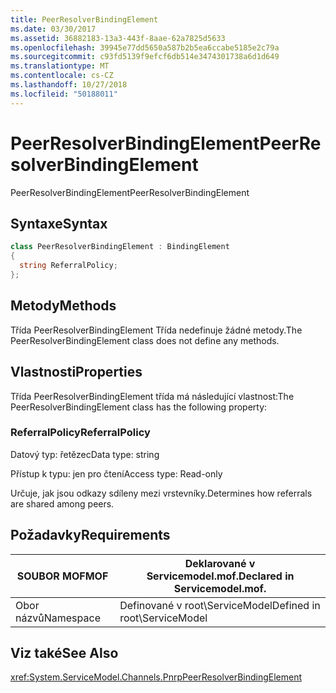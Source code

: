 ```yaml
---
title: PeerResolverBindingElement
ms.date: 03/30/2017
ms.assetid: 36882183-13a3-443f-8aae-62a7825d5633
ms.openlocfilehash: 39945e77dd5650a587b2b5ea6ccabe5185e2c79a
ms.sourcegitcommit: c93fd5139f9efcf6db514e3474301738a6d1d649
ms.translationtype: MT
ms.contentlocale: cs-CZ
ms.lasthandoff: 10/27/2018
ms.locfileid: "50188011"
---
```

# <a name="peerresolverbindingelement"></a><span data-ttu-id="35449-102">PeerResolverBindingElement</span><span class="sxs-lookup"><span data-stu-id="35449-102">PeerResolverBindingElement</span></span>
<span data-ttu-id="35449-103">PeerResolverBindingElement</span><span class="sxs-lookup"><span data-stu-id="35449-103">PeerResolverBindingElement</span></span>  
  
## <a name="syntax"></a><span data-ttu-id="35449-104">Syntaxe</span><span class="sxs-lookup"><span data-stu-id="35449-104">Syntax</span></span>  
  
```csharp
class PeerResolverBindingElement : BindingElement  
{  
  string ReferralPolicy;  
};  
```  
  
## <a name="methods"></a><span data-ttu-id="35449-105">Metody</span><span class="sxs-lookup"><span data-stu-id="35449-105">Methods</span></span>  
 <span data-ttu-id="35449-106">Třída PeerResolverBindingElement Třída nedefinuje žádné metody.</span><span class="sxs-lookup"><span data-stu-id="35449-106">The PeerResolverBindingElement class does not define any methods.</span></span>  
  
## <a name="properties"></a><span data-ttu-id="35449-107">Vlastnosti</span><span class="sxs-lookup"><span data-stu-id="35449-107">Properties</span></span>  
 <span data-ttu-id="35449-108">Třída PeerResolverBindingElement třída má následující vlastnost:</span><span class="sxs-lookup"><span data-stu-id="35449-108">The PeerResolverBindingElement class has the following property:</span></span>  
  
### <a name="referralpolicy"></a><span data-ttu-id="35449-109">ReferralPolicy</span><span class="sxs-lookup"><span data-stu-id="35449-109">ReferralPolicy</span></span>  
 <span data-ttu-id="35449-110">Datový typ: řetězec</span><span class="sxs-lookup"><span data-stu-id="35449-110">Data type: string</span></span>  
  
 <span data-ttu-id="35449-111">Přístup k typu: jen pro čtení</span><span class="sxs-lookup"><span data-stu-id="35449-111">Access type: Read-only</span></span>  
  
 <span data-ttu-id="35449-112">Určuje, jak jsou odkazy sdíleny mezi vrstevníky.</span><span class="sxs-lookup"><span data-stu-id="35449-112">Determines how referrals are shared among peers.</span></span>  
  
## <a name="requirements"></a><span data-ttu-id="35449-113">Požadavky</span><span class="sxs-lookup"><span data-stu-id="35449-113">Requirements</span></span>  
  
|<span data-ttu-id="35449-114">SOUBOR MOF</span><span class="sxs-lookup"><span data-stu-id="35449-114">MOF</span></span>|<span data-ttu-id="35449-115">Deklarované v Servicemodel.mof.</span><span class="sxs-lookup"><span data-stu-id="35449-115">Declared in Servicemodel.mof.</span></span>|  
|---------|-----------------------------------|  
|<span data-ttu-id="35449-116">Obor názvů</span><span class="sxs-lookup"><span data-stu-id="35449-116">Namespace</span></span>|<span data-ttu-id="35449-117">Definované v root\ServiceModel</span><span class="sxs-lookup"><span data-stu-id="35449-117">Defined in root\ServiceModel</span></span>|  
  
## <a name="see-also"></a><span data-ttu-id="35449-118">Viz také</span><span class="sxs-lookup"><span data-stu-id="35449-118">See Also</span></span>  
 <xref:System.ServiceModel.Channels.PnrpPeerResolverBindingElement>
